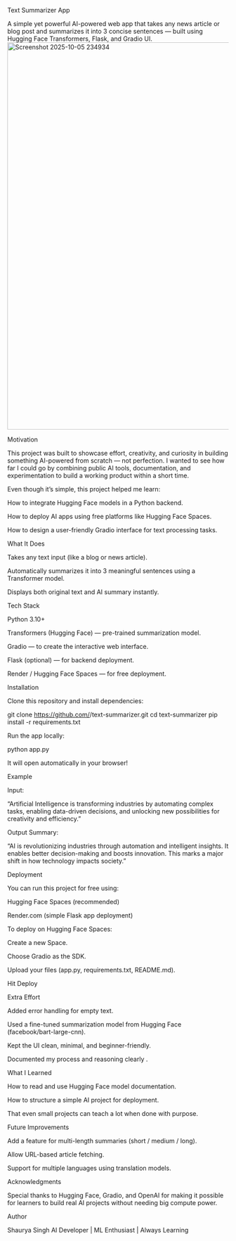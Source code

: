 Text Summarizer App

A simple yet powerful AI-powered web app that takes any news article or blog post and summarizes it into 3 concise sentences — built using Hugging Face Transformers, Flask, and Gradio UI.
<img width="1697" height="881" alt="Screenshot 2025-10-05 234934" src="https://github.com/user-attachments/assets/c5700933-ac21-4745-8465-b6654ac243e9" />


 Motivation

This project was built to showcase effort, creativity, and curiosity in building something AI-powered from scratch — not perfection. I wanted to see how far I could go by combining public AI tools, documentation, and experimentation to build a working product within a short time.

Even though it’s simple, this project helped me learn:

How to integrate Hugging Face models in a Python backend.

How to deploy AI apps using free platforms like Hugging Face Spaces.

How to design a user-friendly Gradio interface for text processing tasks.

 What It Does

Takes any text input (like a blog or news article).

Automatically summarizes it into 3 meaningful sentences using a Transformer model.

Displays both original text and AI summary instantly.

 Tech Stack

Python 3.10+

Transformers (Hugging Face) — pre-trained summarization model.

Gradio — to create the interactive web interface.

Flask (optional) — for backend deployment.

Render / Hugging Face Spaces — for free deployment.

 Installation

Clone this repository and install dependencies:

git clone https://github.com/<your-username>/text-summarizer.git
cd text-summarizer
pip install -r requirements.txt


Run the app locally:

python app.py


It will open automatically in your browser! 

 Example

Input:

“Artificial Intelligence is transforming industries by automating complex tasks, enabling data-driven decisions, and unlocking new possibilities for creativity and efficiency.”

Output Summary:

“AI is revolutionizing industries through automation and intelligent insights. It enables better decision-making and boosts innovation. This marks a major shift in how technology impacts society.”

 Deployment

You can run this project for free using:

Hugging Face Spaces
 (recommended)

Render.com (simple Flask app deployment)

To deploy on Hugging Face Spaces:

Create a new Space.

Choose Gradio as the SDK.

Upload your files (app.py, requirements.txt, README.md).

Hit Deploy 

 Extra Effort

Added error handling for empty text.

Used a fine-tuned summarization model from Hugging Face (facebook/bart-large-cnn).

Kept the UI clean, minimal, and beginner-friendly.

Documented my process and reasoning clearly .

 What I Learned

How to read and use Hugging Face model documentation.

How to structure a simple AI project for deployment.

That even small projects can teach a lot when done with purpose.

Future Improvements

Add a feature for multi-length summaries (short / medium / long).

Allow URL-based article fetching.

Support for multiple languages using translation models.

 Acknowledgments

Special thanks to Hugging Face, Gradio, and OpenAI for making it possible for learners to build real AI projects without needing big compute power.

 Author

Shaurya Singh
AI Developer | ML Enthusiast | Always Learning
